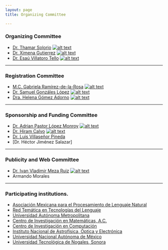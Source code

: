 ```yaml
---
layout: page
title: Organizing Committee

---
```

<!-- icons without padding -->

[1.2]: http://i.imgur.com/wWzX9uB.png (twitter icon without padding)

<!-- links to your social media accounts -->
<!-- update these accordingly -->

[1]: https://twitter.com/thamar_solorio
[2]: https://twitter.com/XimGutierrez
[3]: http://twitter.com/EsauVT
[4]: https://twitter.com/cafe_con_pan
[5]: https://twitter.com/SamuelGL2
[6]: https://twitter.com/apastorlm
[7]: https://twitter.com/frantishek
[8]: https://twitter.com/ivanvladimir
[9]: https://twitter.com/hego_py

### Organizing Committee
* [Dr. Thamar Solorio](http://solorio.uh.edu/)  [![alt text][1.2]][1]
* [Dr. Ximena Gutierrez](https://www.spur.uzh.ch/en/aboutus/Personen/staff/postdocs/Ximena-Gutierrez-Vasques.html) [![alt text][1.2]][2]
* [Dr. Esaú Villatoro Tello](http://ccd.cua.uam.mx/~evillatoro) [![alt text][1.2]][3]

----------
### Registration Committee
* [M.C. Gabriela Ramírez-de-la-Rosa](https://gabyrr.github.io/)  [![alt text][1.2]][4]
* [Dr. Samuel Gonzáles López](http://samuelgonzalez-lopez.com/) [![alt text][1.2]][5]
* [Dra. Helena Gómez Adorno](https://helenagomez-adorno.github.io/) [![alt text][1.2]][9]

----------
### Sponsorship and Funding Committee
* [Dr. Adrian Pastor López Monroy](http://personal.cimat.mx:8181/~pastor.lopez/) [![alt text][1.2]][6]
* [Dr. Hiram Calvo](http://hiramcalvo.com/) [![alt text][1.2]][7]
* [Dr. Luis Villaseñor Pineda](https://ccc.inaoep.mx/~villasen/)
* [Dr. Héctor Jiménez Salazar]

----------
### Publicity and Web Committee
* [Dr. Ivan Vladimir Meza Ruiz](http://turing.iimas.unam.mx/~ivanvladimir/) [![alt text][1.2]][8]
* Armando Morales

----------
### Participating institutions.
* [Asociación Mexicana para el Procesamiento de Lenguaje Natural](http://ampln.mx/)
* [Red Temática en Tecnologías del Lenguaje](http://ltl.inaoep.mx/RedTTL)
* [Universidad Autónoma Metropolitana](http://www.uam.mx/)
* [Centro de Investigación en Matemáticas, A.C.](https://www.cimat.mx/)
* [Centro de Investigación en Computación](https://www.cic.ipn.mx/)
* [Instituto Nacional de Astrofísica, Óptica y Electrónica](https://www.inaoep.mx/)
* [Universidad Nacional Autónoma de México](http://www.unam.mx/)
* [Universidad Tecnológica de Nogales, Sonora](http://utnogales.edu.mx/tic/#)
